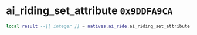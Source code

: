 # ai_riding_set_attribute `0x9DDFA9CA`

```lua
local result --[[ integer ]] = natives.ai_ride.ai_riding_set_attribute(_unk0 --[[ integer ]], _unk1 --[[ integer ]], _unk2 --[[ integer ]])
```